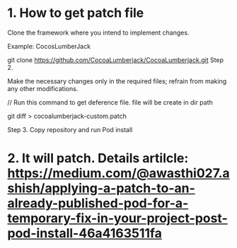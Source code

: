 # 1. How to get patch file
Clone the framework where you intend to implement changes.

Example: CocosLumberJack

git clone https://github.com/CocoaLumberjack/CocoaLumberjack.git
Step 2.

Make the necessary changes only in the required files; refrain from making any other modifications.

// Run this command to get deference file. file will be create in dir path

git diff > cocoalumberjack-custom.patch

Step 3. Copy repository and run Pod install 

# 2. It will patch. Details artilcle: https://medium.com/@awasthi027.ashish/applying-a-patch-to-an-already-published-pod-for-a-temporary-fix-in-your-project-post-pod-install-46a4163511fa

